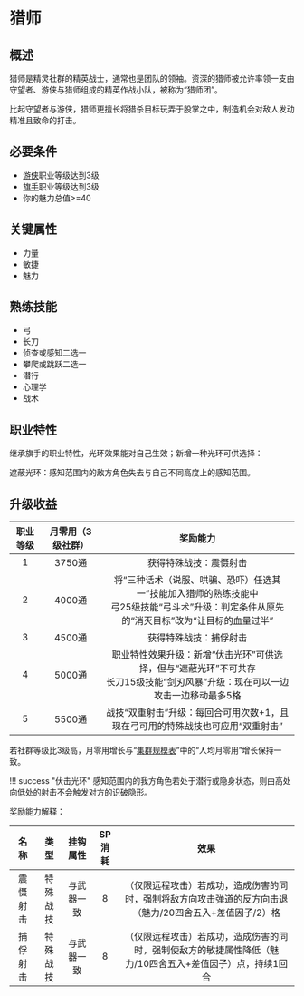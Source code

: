 # 猎师

## 概述

猎师是精灵社群的精英战士，通常也是团队的领袖。资深的猎师被允许率领一支由守望者、游侠与猎师组成的精英作战小队，被称为“猎师团”。

比起守望者与游侠，猎师更擅长将猎杀目标玩弄于股掌之中，制造机会对敌人发动精准且致命的打击。

## 必要条件

* <a href="../ranger" target="_blank">游侠</a>职业等级达到3级
* <a href="../../../basicJob/Standard-bearer" target="_blank">旗手</a>职业等级达到3级
* 你的魅力总值>=40

## 关键属性

* 力量
* 敏捷
* 魅力

## 熟练技能

* 弓
* 长刀
* 侦查或感知二选一
* 攀爬或跳跃二选一
* 潜行
* 心理学
* 战术

## 职业特性

继承旗手的职业特性，光环效果能对自己生效；新增一种光环可供选择：

遮蔽光环：感知范围内的敌方角色失去与自己不同高度上的感知范围。

## 升级收益

职业等级|月零用（3级社群）|奖励能力
:--:|:--:|:--:
1|3750通|获得特殊战技：震慑射击
2|4000通|将“三种话术（说服、哄骗、恐吓）任选其一”技能加入猎师的熟练技能中<br>弓25级技能“弓斗术”升级：判定条件从原先的“消灭目标”改为“让目标的血量过半”
3|4500通|获得特殊战技：捕俘射击
4|5000通|职业特性效果升级：新增“伏击光环”可供选择，但与“遮蔽光环”不可共存<br>长刀15级技能“剑刃风暴”升级：现在可以一边攻击一边移动最多5格
5|5500通|战技“双重射击”升级：每回合可用次数+1，且现在弓可用的特殊战技也可应用“双重射击”

若社群等级比3级高，月零用增长与“<a href="../../../scaleList" target="_blank">集群规模表</a>”中的“人均月零用”增长保持一致。

!!! success "伏击光环"
    感知范围内的我方角色若处于潜行或隐身状态，则由高处向低处的射击不会触发对方的识破隐形。

奖励能力解释：

名称|类型|挂钩属性|SP消耗|效果
:--:|:--:|:--:|:--:|:--:
震慑射击|特殊战技|与武器一致|8|（仅限远程攻击）若成功，造成伤害的同时，强制将敌方向攻击弹道的反方向击退（魅力/20四舍五入+差值因子/2）格
捕俘射击|特殊战技|与武器一致|8|（仅限远程攻击）若成功，造成伤害的同时，强制使敌方的敏捷属性降低（魅力/10四舍五入+差值因子）点，持续1回合